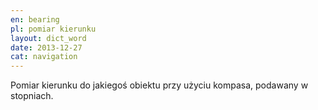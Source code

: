 ```yaml
---
en: bearing
pl: pomiar kierunku
layout: dict_word
date: 2013-12-27
cat: navigation
---
```


Pomiar kierunku do jakiegoś obiektu przy użyciu kompasa, podawany w stopniach.

<!-- TODO: link do kompas -->
